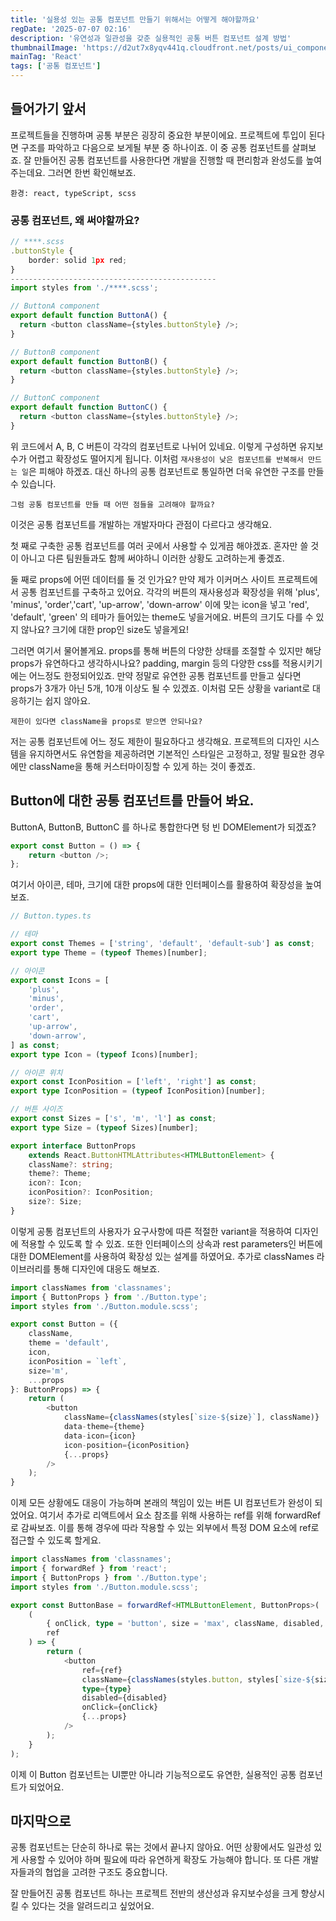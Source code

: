 ```yaml
---
title: '실용성 있는 공통 컴포넌트 만들기 위해서는 어떻게 해야할까요'
regDate: '2025-07-07 02:16'
description: '유연성과 일관성을 갖춘 실용적인 공통 버튼 컴포넌트 설계 방법'
thumbnailImage: 'https://d2ut7x8yqv441q.cloudfront.net/posts/ui_component.webp'
mainTag: 'React'
tags: ['공통 컴포넌트']
---
```


## 들어가기 앞서

프로젝트들을 진행하며 공통 부분은 굉장히 중요한 부분이에요. 프로젝트에 투입이 된다면 구조를 파악하고 다음으로 보게될 부분 중 하나이죠. 이 중 공통 컴포넌트를 살펴보죠.
잘 만들어진 공통 컴포넌트를 사용한다면 개발을 진행할 때 편리함과 완성도를 높여주는데요. 그러면 한번 확인해보죠.

```caution
환경: react, typeScript, scss
```

### 공통 컴포넌트, 왜 써야할까요?

```ts
// ****.scss
.buttonStyle {
    border: solid 1px red;
}
----------------------------------------------
import styles from './****.scss';

// ButtonA component
export default function ButtonA() {
  return <button className={styles.buttonStyle} />;
}

// ButtonB component
export default function ButtonB() {
  return <button className={styles.buttonStyle} />;
}

// ButtonC component
export default function ButtonC() {
  return <button className={styles.buttonStyle} />;
}
```

위 코드에서 A, B, C 버튼이 각각의 컴포넌트로 나뉘어 있네요. 이렇게 구성하면 유지보수가 어렵고 확장성도 떨어지게 됩니다. 이처럼 `재사용성이 낮은 컴포넌트를 반복해서 만드는 일`은 피해야 하겠죠. 대신 하나의 공통 컴포넌트로 통일하면 더욱 유연한 구조를 만들 수 있습니다.

```list
그럼 공통 컴포넌트를 만들 때 어떤 점들을 고려해야 할까요?
```

이것은 공통 컴포넌트를 개발하는 개발자마다 관점이 다르다고 생각해요.

첫 째로 구축한 공통 컴포넌트를 여러 곳에서 사용할 수 있게끔 해야겠죠. 혼자만 쓸 것이 아니고 다른 팀원들과도 함께 써야하니 이러한 상황도 고려하는게 좋겠죠.

둘 째로 props에 어떤 데이터를 둘 것 인가요?
만약 제가 이커머스 사이트 프로젝트에서 공통 컴포넌트를 구축하고 있어요. 각각의 버튼의 재사용성과 확장성을 위해 'plus', 'minus', 'order','cart', 'up-arrow', 'down-arrow' 이에 맞는 icon을 넣고 'red', 'default', 'green' 의 테마가 들어있는 theme도 넣을거에요. 버튼의 크기도 다를 수 있지 않나요? 크기에 대한 prop인 size도 넣을게요!

그러면 여기서 물어볼게요. props를 통해 버튼의 다양한 상태를 조절할 수 있지만 해당 props가 유연하다고 생각하시나요? padding, margin 등의 다양한 css를 적용시키기에는 어느정도 한정되어있죠. 만약 정말로 유연한 공통 컴포넌트를 만들고 싶다면 props가 3개가 아닌 5개, 10개 이상도 될 수 있겠죠. 이처럼 모든 상황을 variant로 대응하기는 쉽지 않아요.

```list
제한이 있다면 className을 props로 받으면 안되나요?
```

저는 공통 컴포넌트에 어느 정도 제한이 필요하다고 생각해요.
프로젝트의 디자인 시스템을 유지하면서도 유연함을 제공하려면 기본적인 스타일은 고정하고, 정말 필요한 경우에만 className을 통해 커스터마이징할 수 있게 하는 것이 좋겠죠.

## Button에 대한 공통 컴포넌트를 만들어 봐요.

ButtonA, ButtonB, ButtonC 를 하나로 통합한다면 텅 빈 DOMElement가 되겠죠?

```ts
export const Button = () => {
    return <button />;
};
```

여기서 아이콘, 테마, 크기에 대한 props에 대한 인터페이스를 활용하여 확장성을 높여보죠.

```ts
// Button.types.ts

// 테마
export const Themes = ['string', 'default', 'default-sub'] as const;
export type Theme = (typeof Themes)[number];

// 아이콘
export const Icons = [
	'plus',
	'minus',
	'order',
	'cart',
	'up-arrow',
	'down-arrow',
] as const;
export type Icon = (typeof Icons)[number];

// 아이콘 위치
export const IconPosition = ['left', 'right'] as const;
export type IconPosition = (typeof IconPosition)[number];

// 버튼 사이즈
export const Sizes = ['s', 'm', 'l'] as const;
export type Size = (typeof Sizes)[number];

export interface ButtonProps
	extends React.ButtonHTMLAttributes<HTMLButtonElement> {
	className?: string;
	theme?: Theme;
	icon?: Icon;
	iconPosition?: IconPosition;
	size?: Size;
}
```

이렇게 공통 컴포넌트의 사용자가 요구사항에 따른 적절한 variant을 적용하여 디자인에 적용할 수 있도록 할 수 있죠. 또한 인터페이스의 상속과 rest parameters인 버튼에 대한 DOMElement를 사용하여 확장성 있는 설계를 하였어요. 추가로 classNames 라이브러리를 통해 디자인에 대응도 해보죠.

```ts
import classNames from 'classnames';
import { ButtonProps } from './Button.type';
import styles from './Button.module.scss';

export const Button = ({
    className,
    theme = 'default',
    icon,
    iconPosition = `left`,
    size='m',
    ...props
}: ButtonProps) => {
    return (
        <button
            className={classNames(styles[`size-${size}`], className)}
            data-theme={theme}
            data-icon={icon}
            icon-position={iconPosition}
            {...props}
        />
    );
}
```

이제 모든 상황에도 대응이 가능하며 본래의 책임이 있는 버튼 UI 컴포넌트가 완성이 되었어요. 여기서 추가로 리액트에서 요소 참조를 위해 사용하는 ref를 위해 forwardRef로 감싸보죠. 이를 통해 경우에 따라 작용할 수 있는 외부에서 특정 DOM 요소에 ref로 접근할 수 있도록 할게요.

```ts
import classNames from 'classnames';
import { forwardRef } from 'react';
import { ButtonProps } from './Button.type';
import styles from './Button.module.scss';

export const ButtonBase = forwardRef<HTMLButtonElement, ButtonProps>(
	(
		{ onClick, type = 'button', size = 'max', className, disabled, ...props },
		ref
	) => {
		return (
			<button
				ref={ref}
				className={classNames(styles.button, styles[`size-${size}`], className)}
				type={type}
				disabled={disabled}
				onClick={onClick}
				{...props}
			/>
		);
	}
);
```

이제 이 Button 컴포넌트는 UI뿐만 아니라 기능적으로도 유연한, 실용적인 공통 컴포넌트가 되었어요.

## 마지막으로

공통 컴포넌트는 단순히 하나로 묶는 것에서 끝나지 않아요. 어떤 상황에서도 일관성 있게 사용할 수 있어야 하며 필요에 따라 유연하게 확장도 가능해야 합니다. 또 다른 개발자들과의 협업을 고려한 구조도 중요합니다.

잘 만들어진 공통 컴포넌트 하나는 프로젝트 전반의 생산성과 유지보수성을 크게 향상시킬 수 있다는 것을 알려드리고 싶었어요.
